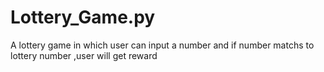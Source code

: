 # Lottery_Game.py
A lottery game in which user can input a number and if number matchs to lottery number ,user will get reward
